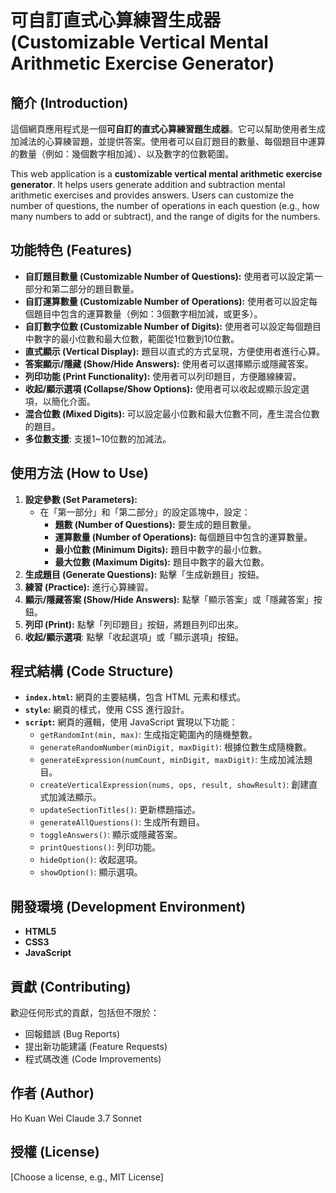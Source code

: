# 可自訂直式心算練習生成器 (Customizable Vertical Mental Arithmetic Exercise Generator)

## 簡介 (Introduction)

這個網頁應用程式是一個**可自訂的直式心算練習題生成器**。它可以幫助使用者生成加減法的心算練習題，並提供答案。使用者可以自訂題目的數量、每個題目中運算的數量（例如：幾個數字相加減）、以及數字的位數範圍。

This web application is a **customizable vertical mental arithmetic exercise generator**. It helps users generate addition and subtraction mental arithmetic exercises and provides answers. Users can customize the number of questions, the number of operations in each question (e.g., how many numbers to add or subtract), and the range of digits for the numbers.

## 功能特色 (Features)

*   **自訂題目數量 (Customizable Number of Questions):**  使用者可以設定第一部分和第二部分的題目數量。
*   **自訂運算數量 (Customizable Number of Operations):** 使用者可以設定每個題目中包含的運算數量（例如：3個數字相加減，或更多）。
*   **自訂數字位數 (Customizable Number of Digits):** 使用者可以設定每個題目中數字的最小位數和最大位數，範圍從1位數到10位數。
*   **直式顯示 (Vertical Display):** 題目以直式的方式呈現，方便使用者進行心算。
*   **答案顯示/隱藏 (Show/Hide Answers):** 使用者可以選擇顯示或隱藏答案。
*   **列印功能 (Print Functionality):**  使用者可以列印題目，方便離線練習。
*   **收起/顯示選項 (Collapse/Show Options):** 使用者可以收起或顯示設定選項，以簡化介面。
*   **混合位數 (Mixed Digits):** 可以設定最小位數和最大位數不同，產生混合位數的題目。
* **多位數支援**: 支援1~10位數的加減法。

## 使用方法 (How to Use)

1.  **設定參數 (Set Parameters):**
    *   在「第一部分」和「第二部分」的設定區塊中，設定：
        *   **題數 (Number of Questions):**  要生成的題目數量。
        *   **運算數量 (Number of Operations):** 每個題目中包含的運算數量。
        *   **最小位數 (Minimum Digits):** 題目中數字的最小位數。
        *   **最大位數 (Maximum Digits):** 題目中數字的最大位數。
2.  **生成題目 (Generate Questions):** 點擊「生成新題目」按鈕。
3.  **練習 (Practice):** 進行心算練習。
4.  **顯示/隱藏答案 (Show/Hide Answers):** 點擊「顯示答案」或「隱藏答案」按鈕。
5.  **列印 (Print):** 點擊「列印題目」按鈕，將題目列印出來。
6. **收起/顯示選項**: 點擊「收起選項」或「顯示選項」按鈕。

## 程式結構 (Code Structure)

*   **`index.html`:** 網頁的主要結構，包含 HTML 元素和樣式。
*   **`style`:** 網頁的樣式，使用 CSS 進行設計。
*   **`script`:** 網頁的邏輯，使用 JavaScript 實現以下功能：
    *   `getRandomInt(min, max)`: 生成指定範圍內的隨機整數。
    *   `generateRandomNumber(minDigit, maxDigit)`: 根據位數生成隨機數。
    *   `generateExpression(numCount, minDigit, maxDigit)`: 生成加減法題目。
    *   `createVerticalExpression(nums, ops, result, showResult)`: 創建直式加減法顯示。
    *   `updateSectionTitles()`: 更新標題描述。
    *   `generateAllQuestions()`: 生成所有題目。
    *   `toggleAnswers()`: 顯示或隱藏答案。
    *   `printQuestions()`: 列印功能。
    * `hideOption()`: 收起選項。
    * `showOption()`: 顯示選項。

## 開發環境 (Development Environment)

*   **HTML5**
*   **CSS3**
*   **JavaScript**

## 貢獻 (Contributing)

歡迎任何形式的貢獻，包括但不限於：

*   回報錯誤 (Bug Reports)
*   提出新功能建議 (Feature Requests)
*   程式碼改進 (Code Improvements)

## 作者 (Author)

Ho Kuan Wei 
Claude 3.7 Sonnet

## 授權 (License)

[Choose a license, e.g., MIT License]
